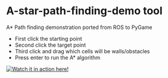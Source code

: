 # A-star-path-finding-demo tool 

A* Path finding demonstration ported from ROS to PyGame 
* First click the starting point
* Second click the target point 
* Third click and drag which cells will be walls/obstacles 
* Press enter to run the A* algorithm
 
[![Watch it in action here!](https://img.youtube.com/vi/hPtYgGeyagI/0.jpg)](https://www.youtube.com/watch?v=hPtYgGeyagI)

